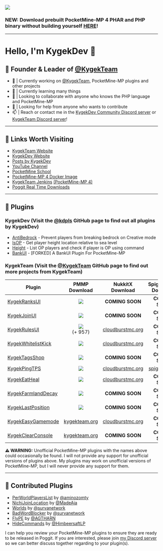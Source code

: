 
<a href="https://discord.gg/CXtqUZv" target="_blank"><img src="https://kygekdev.github.io/images/KygekTeam.png?"></a>

### NEW: Download prebuilt PocketMine-MP 4 PHAR and PHP binary without building yourself [HERE](https://r.kygekteam.org/pm4)!

---

# Hello, I'm KygekDev 👋

## 👑 Founder & Leader of [@KygekTeam](https://github.com/KygekTeam)

- 🔭 | Currently working on [@KygekTeam](https://github.com/KygekTeam), PocketMine-MP plugins and other projects
- 🌱 | Currently learning many things
- 👯 | Looking to collaborate with anyone who knows the PHP language and PocketMine-MP
- 🤔 | Looking for help from anyone who wants to contribute
- 📫 | Reach or contact me in the [KygekDev Community Discord server](https://discord.gg/TstDS9jZf7) or [KygekTeam Discord server](https://discord.gg/CXtqUZv)!

---

## 🔗 Links Worth Visiting

- <a href="https://kygekteam.org">KygekTeam Website</a>
- <a href="https://kygekdev.github.io">KygekDev Website</a>
- <a href="https://kygekdev.github.io/posts/">Posts by KygekDev</a>
- <a href="https://www.youtube.com/channel/UCa2QXlKFxXZEo_ClFXZ69Ag">YouTube Channel</a>
- <a href="https://r.kygekteam.org/pmschool">PocketMine School</a>
- <a href="https://r.kygekteam.org/pm4docker">PocketMine-MP 4 Docker Image</a>
- <a href="https://r.kygekteam.org/jenkins">KygekTeam Jenkins</a> <a href="https://r.kygekteam.org/pm4">(PocketMine-MP 4)</a>
- <a href="https://kygekteam.org/realtime">Poggit Real Time Downloads</a>

---

## 🔌 Plugins

### KygekDev (Visit the [@kdpls](https://github.com/kdpls) GitHub page to find out all plugins by KygekDev)

- [AntiBedrock](https://github.com/kdpls/AntiBedrock) - Prevent players from breaking bedrock on Creative mode
- [IsOP](https://github.com/kdpls/IsOP) - Get player height location relative to sea level
- [Height](https://github.com/kdpls/Height) - List OP players and check if player is OP using command
- [BankUI](https://github.com/kdpls/BankUI) - [FORKED] A BankUI Plugin For PocketMine-MP

### KygekTeam (Visit the [@KygekTeam](https://github.com/KygekTeam) GitHub page to find out more projects from KygekTeam)

**Plugin** | **PMMP Download** | **NukkitX Download** | **Spigot/Paper Download**
--- | :---: | :---: | :---:
[KygekRanksUI](https://github.com/KygekTeam/KygekRanksUI) | <a href="https://poggit.pmmp.io/p/KygekRanksUI"><img src="https://poggit.pmmp.io/shield.dl.total/KygekRanksUI"></a> | **COMING SOON** | **COMING SOON**
[KygekJoinUI](https://github.com/KygekTeam/KygekJoinUI) | <a href="https://poggit.pmmp.io/p/KygekJoinUI"><img src="https://poggit.pmmp.io/shield.dl.total/KygekJoinUI"></a> | **COMING SOON** | **COMING SOON**
[KygekRulesUI](https://github.com/KygekTeam/KygekRulesUI) | <a href="https://poggit.pmmp.io/p/KygekRulesUI"><img src="https://poggit.pmmp.io/shield.dl.total/KygekRulesUI"></a><br>(+ 957) | [cloudburstmc.org](https://cloudburstmc.org/resources/kygekrulesui.600/) | **COMING SOON**
[KygekWhitelistKick](https://github.com/KygekTeam/KygekWhitelistKick) | <a href="https://poggit.pmmp.io/p/KygekWhitelistKick"><img src="https://poggit.pmmp.io/shield.dl.total/KygekWhitelistKick"></a> | [cloudburstmc.org](https://cloudburstmc.org/resources/kygekwhitelistkick.619/) | **COMING SOON**
[KygekTagsShop](https://github.com/KygekTeam/KygekTagsShop) | <a href="https://poggit.pmmp.io/p/KygekTagsShop"><img src="https://poggit.pmmp.io/shield.dl.total/KygekTagsShop"></a> | **COMING SOON** | **COMING SOON**
[KygekPingTPS](https://github.com/KygekTeam/KygekPingTPS) | <a href="https://poggit.pmmp.io/p/KygekPingTPS"><img src="https://poggit.pmmp.io/shield.dl.total/KygekPingTPS"></a> | [cloudburstmc.org](https://cloudburstmc.org/resources/kygekpingtps.618/) | [spigotmc.org](https://www.spigotmc.org/resources/kygekpingtps.93808/)
[KygekEatHeal](https://github.com/KygekTeam/KygekEatHeal) | <a href="https://poggit.pmmp.io/p/KygekEatHeal"><img src="https://poggit.pmmp.io/shield.dl.total/KygekEatHeal"></a> | [cloudburstmc.org](https://cloudburstmc.org/resources/kygekeatheal.614/) | **COMING SOON**
[KygekFarmlandDecay](https://github.com/KygekTeam/KygekFarmlandDecay) | <a href="https://poggit.pmmp.io/p/KygekFarmlandDecay"><img src="https://poggit.pmmp.io/shield.dl.total/KygekFarmlandDecay"></a> | **COMING SOON** | **COMING SOON**
[KygekLastPosition](https://github.com/KygekTeam/KygekLastPosition) | <a href="https://poggit.pmmp.io/p/KygekLastPosition"><img src="https://poggit.pmmp.io/shield.dl.total/KygekLastPosition"></a> | **COMING SOON** | **COMING SOON**
[KygekEasyGamemode](https://github.com/KygekTeam/KygekEasyGamemode) | [kygekteam.org](https://kygekteam.org/kygekeasygamemode) | [cloudburstmc.org](https://cloudburstmc.org/resources/kygekeasygamemode.615/) | **COMING SOON**
[KygekClearConsole](https://github.com/KygekTeam/KygekClearConsole) | [kygekteam.org](https://kygekteam.org/kygekclearconsole) | **COMING SOON** | **COMING SOON**

**⚠️ WARNING:** Unofficial PocketMine-MP plugins with the names above could occasionally be found. I will not provide any support for unofficial versions of plugins above. My plugins may work on unofficial versions of PocketMine-MP, but I will never provide any support for them.

---

## 📝 Contributed Plugins

- [PerWorldPlayersList](https://poggit.pmmp.io/p/PerWorldPlayersList) by [@aminozomty](https://github.com/aminozomty)
- [NichiJoinLocation](https://poggit.pmmp.io/p/NichiJoinLocation) by [@MadeAja](https://github.com/MadeAja)
- [Worlds](https://poggit.pmmp.io/p/Worlds) by [@survanetwork](https://github.com/survanetwork)
- [BadWordBlocker](https://poggit.pmmp.io/p/BadWordBlocker) by [@survanetwork](https://github.com/survanetwork)
- [FlyPE](https://poggit.pmmp.io/p/FlyPE) by [@AGTHARN](https://github.com/AGTHARN)
- [HideCommands](https://poggit.pmmp.io/p/HideCommands) by [@HimbeersaftLP](https://github.com/HimbeersaftLP)

I can help you review your PocketMine-MP plugins to ensure they are ready to be released in Poggit. If you are interested, please join [my Discord server](https://discord.gg/TstDS9jZf7) so we can better discuss together regarding to your plugin(s).

